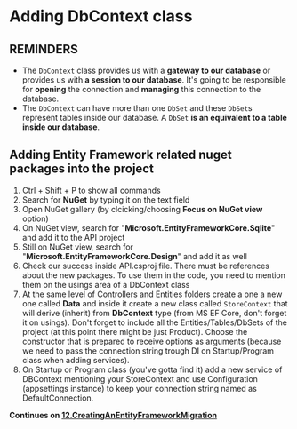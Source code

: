 # Adding DbContext class 
## REMINDERS  
- The ``DbContext`` class provides us with a **gateway to our database** or provides us with **a session to our database**. It's going to be responsible for **opening** the connection and **managing** this connection to the database. 
- The ``DbContext`` can have more than one ``DbSet`` and these ``DbSet``s represent tables inside our database. A ``DbSet`` **is an equivalent to a table inside our database**. 

## Adding Entity Framework related nuget packages into the project 
1. Ctrl + Shift + P to show all commands 
2. Search for **NuGet** by typing it on the text field 
3. Open NuGet gallery (by clcicking/choosing **Focus on NuGet view** option) 
4. On NuGet view, search for "**Microsoft.EntityFrameworkCore.Sqlite**" and add it to the API project 
5. Still on NuGet view, search for "**Microsoft.EntityFrameworkCore.Design**" and add it as well 
6. Check our success inside API.csproj file. There must be references about the new packages. To use them in the code, you need to mention them on the usings area of a DbContext class  
7. At the same level of Controllers and Entities folders create a one a new one called **Data** and inside it create a new class called ``StoreContext`` that will derive (inherit) from **DbContext** type (from MS EF Core, don't forget it on usings). Don't forget to include all the Entities/Tables/DbSets of the project (at this point there might be just Product). Choose the constructor that is prepared to receive options as arguments (because we need to pass the connection string trough DI on Startup/Program class when adding services). 
8. On Startup or Program class (you've gotta find it) add a new service of DBContext mentioning your StoreContext and use Configuration (appsettings instance) to keep your connection string named as DefaultConnection. 

**Continues on [12.CreatingAnEntityFrameworkMigration](./12.CreatingAnEntityFrameworkMigration.md)**

  